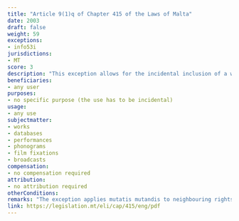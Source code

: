 ```yaml
---
title: "Article 9(1)q of Chapter 415 of the Laws of Malta"
date: 2003
draft: false
weight: 59
exceptions:
- info53i
jurisdictions:
- MT
score: 3
description: "This exception allows for the incidental inclusion of a work or other subject matter in other material." 
beneficiaries:
- any user
purposes: 
- no specific purpose (the use has to be incidental)
usage:
- any use
subjectmatter:
- works
- databases
- performances
- phonograms
- film fixations
- broadcasts
compensation:
- no compensation required
attribution: 
- no attribution required
otherConditions: 
remarks: "The exception applies mutatis mutandis to neighbouring rights under art. 21 of Cap.415."
link: https://legislation.mt/eli/cap/415/eng/pdf
---
```

